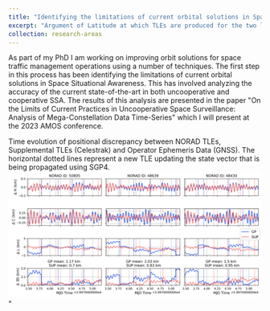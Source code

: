 ```yaml
---
title: "Identifying the limitations of current orbital solutions in Space Situational Awareness"
excerpt: "Argument of Latitude at which TLEs are produced for the two largest constellations based on TLE source.<br/><img src='/images/animated_polar_histogram.gif' width='700'>"
collection: research-areas
---
```


As part of my PhD I am working on improving orbit solutions for space traffic management operations using a number of techniques. The first step in this process has been identifying the limitations of current orbital solutions in Space Situational Awareness. This has involved analyzing the accuracy of the current state-of-the-art in both uncooperative and cooperative SSA. The results of this analysis are presented in the paper "On the Limits of Current Practices in Uncooperative Space Surveillance: Analysis of Mega-Constellation Data Time-Series" which I will present at the 2023 AMOS conference.

Time evolution of positional discrepancy between NORAD TLEs, Supplemental TLEs (Celestrak) and Operator Ephemeris Data (GNSS). The horizontal dotted lines represent a new TLE updating the state vector that is being propagated using SGP4. <br/><img src='/images/SUPvsGPvsOp_06022023.png' width='800'>"
